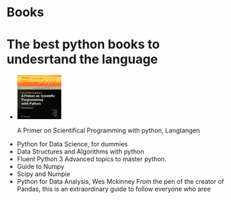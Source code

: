 # Books

 # The best python books to undesrtand the language
 * <div valign='center'><img src="primer.png" alt="Primer" style="height: 100px; width:100px;"/><p>A Primer on Scientifical Programming with python, Langtangen</p></div>
 * Python for Data Science, for dummies 
 * Data Structures and Algorithms with python
 * Fluent Python 3
    Advanced topics to master python.
 * Guide to Numpy
 * Scipy and Numpie
 * Python for Data Analysis, Wes Mckinney
    From the pen of the creator of Pandas, this is an extraordinary guide to follow everyone who aree
